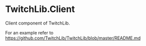# TwitchLib.Client
Client component of TwitchLib.

For an example refer to https://github.com/TwitchLib/TwitchLib/blob/master/README.md

